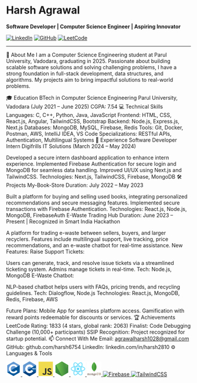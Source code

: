# Harsh Agrawal

**Software Developer | Computer Science Engineer | Aspiring Innovator**

[![LinkedIn](https://img.shields.io/badge/LinkedIn-Harsh%20Agrawal-blue)](https://linkedin.com/in/harsh2810)
[![GitHub](https://img.shields.io/badge/GitHub-harsh6754-lightgrey)](https://github.com/harsh6754)
[![LeetCode](https://img.shields.io/badge/LeetCode-Harsh1028-orange)](https://leetcode.com/u/Harsh1028/)

---

👋 About Me
I am a Computer Science Engineering student at Parul University, Vadodara, graduating in 2025. Passionate about building scalable software solutions and solving challenging problems, I have a strong foundation in full-stack development, data structures, and algorithms. My projects aim to bring impactful solutions to real-world problems.

🎓 Education
BTech in Computer Science Engineering
Parul University, Vadodara (July 2021 – June 2025)
CGPA: 7.54
💻 Technical Skills
Languages: C, C++, Python, Java, JavaScript
Frontend: HTML, CSS, React.js, Angular, TailwindCSS, Bootstrap
Backend: Node.js, Express.js, Next.js
Databases: MongoDB, MySQL, Firebase, Redis
Tools: Git, Docker, Postman, AWS, IntelliJ IDEA, VS Code
Specializations: RESTful APIs, Authentication, Multilingual Systems
💼 Experience
Software Developer Intern
Digifrills IT Solutions (March 2024 – May 2024)

Developed a secure intern dashboard application to enhance intern experience.
Implemented Firebase Authentication for secure login and MongoDB for seamless data handling.
Improved UI/UX using Next.js and TailwindCSS.
Technologies: Next.js, TailwindCSS, Firebase, MongoDB
🛠️ Projects
My-Book-Store
Duration: July 2022 – May 2023

Built a platform for buying and selling used books, integrating personalized recommendations and secure messaging features.
Implemented secure transactions with Firebase Authentication.
Technologies: React.js, Node.js, MongoDB, FirebaseAuth
E-Waste Trading Hub
Duration: June 2023 – Present | Recognized in Smart India Hackathon

A platform for trading e-waste between sellers, buyers, and larger recyclers.
Features include multilingual support, live tracking, price recommendations, and an e-waste chatbot for real-time assistance.
New Features:
Raise Support Tickets:

Users can generate, track, and resolve issue tickets via a streamlined ticketing system.
Admins manage tickets in real-time.
Tech: Node.js, MongoDB
E-Waste Chatbot:

NLP-based chatbot helps users with FAQs, pricing trends, and recycling guidelines.
Tech: Dialogflow, Node.js
Technologies: React.js, MongoDB, Redis, Firebase, AWS

Future Plans:
Mobile App for seamless platform access.
Gamification with reward points redeemable for discounts or services.
🏆 Achievements
LeetCode Rating: 1833 (4 stars, global rank: 2063)
Finalist: Code Debugging Challenge (10,000+ participants)
SSIP Recognition: Project recognized for startup potential.
📫 Connect With Me
Email: agrawalharsh1028@gmail.com
GitHub: github.com/harsh6754
LinkedIn: linkedin.com/in/harsh2810
⚙️ Languages & Tools
<p align="left"> <a href="https://www.cprogramming.com/" target="_blank" rel="noreferrer"> <img src="https://raw.githubusercontent.com/devicons/devicon/master/icons/c/c-original.svg" alt="C" width="40" height="40"/> </a> <a href="https://www.w3schools.com/cpp/" target="_blank" rel="noreferrer"> <img src="https://raw.githubusercontent.com/devicons/devicon/master/icons/cplusplus/cplusplus-original.svg" alt="C++" width="40" height="40"/> </a> <a href="https://www.javascript.com/" target="_blank" rel="noreferrer"> <img src="https://raw.githubusercontent.com/devicons/devicon/master/icons/javascript/javascript-original.svg" alt="JavaScript" width="40" height="40"/> </a> <a href="https://nodejs.org/" target="_blank" rel="noreferrer"> <img src="https://raw.githubusercontent.com/devicons/devicon/master/icons/nodejs/nodejs-original.svg" alt="Node.js" width="40" height="40"/> </a> <a href="https://react.dev/" target="_blank" rel="noreferrer"> <img src="https://raw.githubusercontent.com/devicons/devicon/master/icons/react/react-original.svg" alt="React.js" width="40" height="40"/> </a> <a href="https://www.mongodb.com/" target="_blank" rel="noreferrer"> <img src="https://raw.githubusercontent.com/devicons/devicon/master/icons/mongodb/mongodb-original-wordmark.svg" alt="MongoDB" width="40" height="40"/> </a> <a href="https://firebase.google.com/" target="_blank" rel="noreferrer"> <img src="https://www.vectorlogo.zone/logos/firebase/firebase-icon.svg" alt="Firebase" width="40" height="40"/> </a> <a href="https://tailwindcss.com/" target="_blank" rel="noreferrer"> <img src="https://www.vectorlogo.zone/logos/tailwindcss/tailwindcss-icon.svg" alt="TailwindCSS" width="40" height="40"/> </a> </p>
